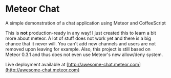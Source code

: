 # Meteor Chat

A simple demonstration of a chat application using Meteor and CoffeeScript

This is **not** production-ready in any way! I just created this to learn a bit more about meteor.
A lot of stuff does not work yet and there is a big chance that it never will. You can't add new channels and users are not removed upon leaving for example.
Also, this project is still based on Meteor 0.3.1 and thus does not even use Meteor's new allow/deny system. 

Live deployment available at [http://awesome-chat.meteor.com](http://awesome-chat.meteor.com)
